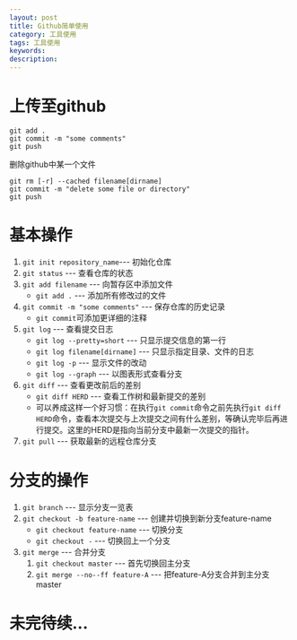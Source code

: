 ```yaml
---
layout: post
title: Github简单使用
category: 工具使用
tags: 工具使用
keywords:
description:
---
```

# 上传至github

```
git add .
git commit -m "some comments"
git push
```
删除github中某一个文件
```
git rm [-r] --cached filename[dirname]
git commit -m "delete some file or directory"
git push
```

# 基本操作

1. `git init repository_name`--- 初始化仓库
2. `git status` --- 查看仓库的状态
3. `git add filename` --- 向暂存区中添加文件
	- `git add .` --- 添加所有修改过的文件
4. `git commit -m "some comments"` --- 保存仓库的历史记录
	- `git commit`可添加更详细的注释
5. `git log` --- 查看提交日志
	- `git log --pretty=short` --- 只显示提交信息的第一行
	- `git log filename[dirname]` --- 只显示指定目录、文件的日志
	- `git log -p` --- 显示文件的改动
	- `git log --graph` --- 以图表形式查看分支
6. `git diff` --- 查看更改前后的差别
	- `git diff HERD` --- 查看工作树和最新提交的差别
	- 可以养成这样一个好习惯：在执行`git commit`命令之前先执行`git diff HERD`命令，查看本次提交与上次提交之间有什么差别，等确认完毕后再进行提交。这里的HERD是指向当前分支中最新一次提交的指针。
7. `git pull` --- 获取最新的远程仓库分支



# 分支的操作

1. `git branch` --- 显示分支一览表
2. `git checkout -b feature-name` --- 创建并切换到新分支feature-name
	- `git checkout feature-name` --- 切换分支
	- `git checkout -` --- 切换回上一个分支
3. `git merge` --- 合并分支
	1. `git checkout master` --- 首先切换回主分支
	2. `git merge --no--ff feature-A` --- 把feature-A分支合并到主分支master

# 未完待续...
